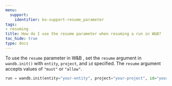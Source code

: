 ```yaml
---
menu:
  support:
    identifier: ko-support-resume_parameter
tags:
- resuming
title: How do I use the resume parameter when resuming a run in W&B?
toc_hide: true
type: docs
---
```


To use the `resume` parameter in W&B , set the `resume` argument in `wandb.init()` with `entity`, `project`, and `id` specified. The `resume` argument accepts values of `"must"` or `"allow"`. 

  ```python
  run = wandb.init(entity="your-entity", project="your-project", id="your-run-id", resume="must")
  ```